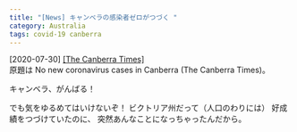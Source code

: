 ```yaml
---
title: "[News] キャンベラの感染者ゼロがつづく "
category: Australia
tags: covid-19 canberra
---
```


[2020-07-30] [[The Canberra Times]](https://www.canberratimes.com.au/story/6855026/no-new-covid-19-cases-in-the-act/)  
 原題は No new coronavirus cases in Canberra
(The Canberra Times)。

 キャンベラ、がんばる！

 でも気をゆるめてはいけないぞ！
ビクトリア州だって（人口のわりには）
好成績をつづけていたのに、
突然あんなことになっちゃったんだから。

